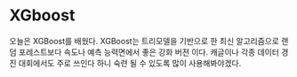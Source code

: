 # XGboost

오늘은 XGBoost를 배웠다. XGBoost는 트리모델을 기반으로 한 최신 알고리즘으로
랜덤 포레스트보다 속도나 예측 능력면에서 좋은 강화 버젼 이다. 캐글이나 각종
데이터 경진 대회에서도 주로 쓰인다 하니 숙련 될 수 있도록 많이 사용해봐야겠다.
